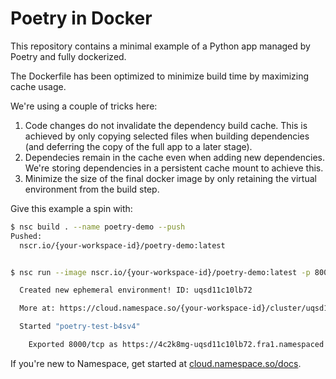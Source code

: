 # Poetry in Docker

This repository contains a minimal example of a Python app managed by Poetry and fully dockerized.

The Dockerfile has been optimized to minimize build time by maximizing cache usage.

We're using a couple of tricks here:

1. Code changes do not invalidate the dependency build cache. This is achieved by only copying selected files when building dependencies (and deferring the copy of the full app to a later stage).
2. Dependecies remain in the cache even when adding new dependencies. We're storing dependencies in a persistent cache mount to achieve this.
3. Minimize the size of the final docker image by only retaining the virtual environment from the build step.

Give this example a spin with:

```sh
$ nsc build . --name poetry-demo --push
Pushed:
  nscr.io/{your-workspace-id}/poetry-demo:latest


$ nsc run --image nscr.io/{your-workspace-id}/poetry-demo:latest -p 8000

  Created new ephemeral environment! ID: uqsd11c10lb72

  More at: https://cloud.namespace.so/{your-workspace-id}/cluster/uqsd11c10lb72

  Started "poetry-test-b4sv4"

    Exported 8000/tcp as https://4c2k8mg-uqsd11c10lb72.fra1.namespaced.app
```

If you're new to Namespace, get started at [cloud.namespace.so/docs](https://cloud.namespace.so/docs/getting-started/quickstart).
